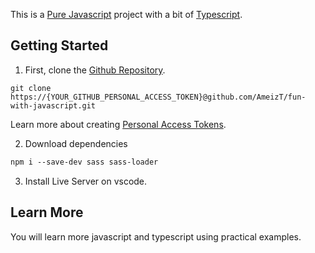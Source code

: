 This is a [Pure Javascript](https://developer.mozilla.org/en-US/docs/Web/JavaScript) project with a bit of [Typescript](https://www.typescriptlang.org/).

## Getting Started

1. First, clone the [Github Repository](https://github.com/AmeizT/fun-with-javascript.git).

```clone the repo
git clone https://{YOUR_GITHUB_PERSONAL_ACCESS_TOKEN}@github.com/AmeizT/fun-with-javascript.git
```
Learn more about creating [Personal Access Tokens](https://docs.github.com/en/enterprise-server@3.4/authentication/keeping-your-account-and-data-secure/creating-a-personal-access-token).

2. Download dependencies

```sass and sass-loader
npm i --save-dev sass sass-loader
```

3. Install Live Server on vscode.

<!-- Open [http://localhost:3000](http://localhost:3000) with your browser to see the result.

You can start editing the page by modifying `pages/index.js`. The page auto-updates as you edit the file.

[API routes](https://nextjs.org/docs/api-routes/introduction) can be accessed on [http://localhost:3000/api/hello](http://localhost:3000/api/hello). This endpoint can be edited in `pages/api/hello.js`.

The `pages/api` directory is mapped to `/api/*`. Files in this directory are treated as [API routes](https://nextjs.org/docs/api-routes/introduction) instead of React pages. -->

## Learn More

You will learn more javascript and typescript using practical examples.

<!-- To learn more about Next.js, take a look at the following resources:

- [Next.js Documentation](https://nextjs.org/docs) - learn about Next.js features and API.
- [Learn Next.js](https://nextjs.org/learn) - an interactive Next.js tutorial.

You can check out [the Next.js GitHub repository](https://github.com/vercel/next.js/) - your feedback and contributions are welcome!

## Deploy on Vercel

The easiest way to deploy your Next.js app is to use the [Vercel Platform](https://vercel.com/new?utm_medium=default-template&filter=next.js&utm_source=create-next-app&utm_campaign=create-next-app-readme) from the creators of Next.js. -->